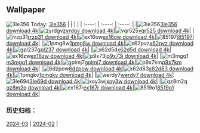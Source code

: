 ## Wallpaper
![3le356](https://w.wallhaven.cc/full/3l/wallhaven-3le356.png) Today: [3le356](https://th.wallhaven.cc/small/3l/3le356.jpg)
|      |      |      |
| :----: | :----: | :----: |
|![3le356](https://th.wallhaven.cc/small/3l/3le356.jpg)[3le356 download 4k](https://wallhaven.cc/w/3le356)|![zyrdgv](https://th.wallhaven.cc/small/zy/zyrdgv.jpg)[zyrdgv download 4k](https://wallhaven.cc/w/zyrdgv)|![vqr525](https://th.wallhaven.cc/small/vq/vqr525.jpg)[vqr525 download 4k](https://wallhaven.cc/w/vqr525)|
|![rrzp31](https://th.wallhaven.cc/small/rr/rrzp31.jpg)[rrzp31 download 4k](https://wallhaven.cc/w/rrzp31)|![ex16ow](https://th.wallhaven.cc/small/ex/ex16ow.jpg)[ex16ow download 4k](https://wallhaven.cc/w/ex16ow)|![85197j](https://th.wallhaven.cc/small/85/85197j.jpg)[85197j download 4k](https://wallhaven.cc/w/85197j)|
|![1pmg8w](https://th.wallhaven.cc/small/1p/1pmg8w.jpg)[1pmg8w download 4k](https://wallhaven.cc/w/1pmg8w)|![x62pvz](https://th.wallhaven.cc/small/x6/x62pvz.jpg)[x62pvz download 4k](https://wallhaven.cc/w/x62pvz)|![gpl237](https://th.wallhaven.cc/small/gp/gpl237.jpg)[gpl237 download 4k](https://wallhaven.cc/w/gpl237)|
|![x62d5d](https://th.wallhaven.cc/small/x6/x62d5d.jpg)[x62d5d download 4k](https://wallhaven.cc/w/x62d5d)|![ex16zw](https://th.wallhaven.cc/small/ex/ex16zw.jpg)[ex16zw download 4k](https://wallhaven.cc/w/ex16zw)|![p9x73j](https://th.wallhaven.cc/small/p9/p9x73j.jpg)[p9x73j download 4k](https://wallhaven.cc/w/p9x73j)|
|![m3mgq1](https://th.wallhaven.cc/small/m3/m3mgq1.jpg)[m3mgq1 download 4k](https://wallhaven.cc/w/m3mgq1)|![gplmj7](https://th.wallhaven.cc/small/gp/gplmj7.jpg)[gplmj7 download 4k](https://wallhaven.cc/w/gplmj7)|![p9x7km](https://th.wallhaven.cc/small/p9/p9x7km.jpg)[p9x7km download 4k](https://wallhaven.cc/w/p9x7km)|
|![6dzpow](https://th.wallhaven.cc/small/6d/6dzpow.jpg)[6dzpow download 4k](https://wallhaven.cc/w/6dzpow)|![x62d83](https://th.wallhaven.cc/small/x6/x62d83.jpg)[x62d83 download 4k](https://wallhaven.cc/w/x62d83)|![1pmgkv](https://th.wallhaven.cc/small/1p/1pmgkv.jpg)[1pmgkv download 4k](https://wallhaven.cc/w/1pmgkv)|
|![werdy7](https://th.wallhaven.cc/small/we/werdy7.jpg)[werdy7 download 4k](https://wallhaven.cc/w/werdy7)|![3le69d](https://th.wallhaven.cc/small/3l/3le69d.jpg)[3le69d download 4k](https://wallhaven.cc/w/3le69d)|![jxoy3w](https://th.wallhaven.cc/small/jx/jxoy3w.jpg)[jxoy3w download 4k](https://wallhaven.cc/w/jxoy3w)|
|![qz8m2q](https://th.wallhaven.cc/small/qz/qz8m2q.jpg)[qz8m2q download 4k](https://wallhaven.cc/w/qz8m2q)|![ex167r](https://th.wallhaven.cc/small/ex/ex167r.jpg)[ex167r download 4k](https://wallhaven.cc/w/ex167r)|![8519o1](https://th.wallhaven.cc/small/85/8519o1.jpg)[8519o1 download 4k](https://wallhaven.cc/w/8519o1)|

### 历史归档：
[2024-03](https://github.com/april-projects/april-wallpaper/tree/main/picture/2024-03/) | [2024-02](https://github.com/april-projects/april-wallpaper/tree/main/picture/2024-02/) | 